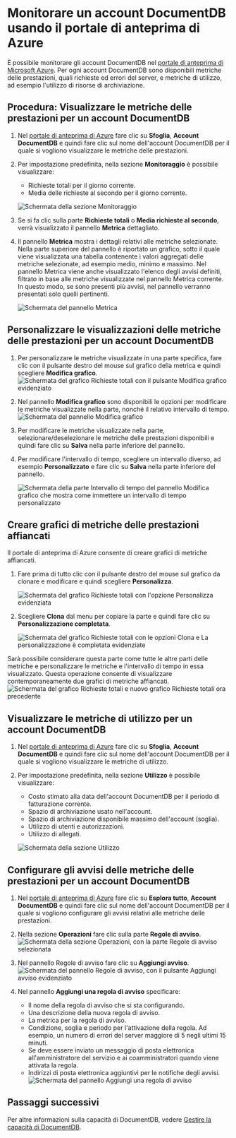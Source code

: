 <properties 
	pageTitle="Monitorare un account DocumentDB usando il portale di anteprima di Azure | Microsoft Azure" 
	description="Informazioni su come monitorare l'account DocumentDB per le metriche relative alle prestazioni, ad esempio richieste ed errori del server, e all'utilizzo, ad esempio l'utilizzo di risorse di archiviazione." 
	services="documentdb" 
	documentationCenter="" 
	authors="mimig1" 
	manager="jhubbard" 
	editor="cgronlun"/>

<tags 
	ms.service="documentdb" 
	ms.workload="data-services" 
	ms.tgt_pltfrm="na" 
	ms.devlang="na" 
	ms.topic="article" 
	ms.date="10/30/2015" 
	ms.author="mimig"/>

# Monitorare un account DocumentDB usando il portale di anteprima di Azure 

È possibile monitorare gli account DocumentDB nel [portale di anteprima di Microsoft Azure](https://portal.azure.com/). Per ogni account DocumentDB sono disponibili metriche delle prestazioni, quali richieste ed errori del server, e metriche di utilizzo, ad esempio l'utilizzo di risorse di archiviazione.

## Procedura: Visualizzare le metriche delle prestazioni per un account DocumentDB
1.	Nel [portale di anteprima di Azure](https://portal.azure.com/) fare clic su **Sfoglia**, **Account DocumentDB** e quindi fare clic sul nome dell'account DocumentDB per il quale si vogliono visualizzare le metriche delle prestazioni.
2.	Per impostazione predefinita, nella sezione **Monitoraggio** è possibile visualizzare:
	*	Richieste totali per il giorno corrente.
	*	Media delle richieste al secondo per il giorno corrente. 
	
	![Schermata della sezione Monitoraggio](./media/documentdb-monitor-accounts/madocdb1.png)


3.	Se si fa clic sulla parte **Richieste totali** o **Media richieste al secondo**, verrà visualizzato il pannello **Metrica** dettagliato.
4.	Il pannello **Metrica** mostra i dettagli relativi alle metriche selezionate. Nella parte superiore del pannello è riportato un grafico, sotto il quale viene visualizzata una tabella contenente i valori aggregati delle metriche selezionate, ad esempio medio, minimo e massimo. Nel pannello Metrica viene anche visualizzato l'elenco degli avvisi definiti, filtrato in base alle metriche visualizzate nel pannello Metrica corrente. In questo modo, se sono presenti più avvisi, nel pannello verranno presentati solo quelli pertinenti.   

	![Schermata del pannello Metrica](./media/documentdb-monitor-accounts/madocdb2.png)


## Personalizzare le visualizzazioni delle metriche delle prestazioni per un account DocumentDB

1.	Per personalizzare le metriche visualizzate in una parte specifica, fare clic con il pulsante destro del mouse sul grafico della metrica e quindi scegliere **Modifica grafico**. ![Schermata del grafico Richieste totali con il pulsante Modifica grafico evidenziato](./media/documentdb-monitor-accounts/madocdb3.png)

2.	Nel pannello **Modifica grafico** sono disponibili le opzioni per modificare le metriche visualizzate nella parte, nonché il relativo intervallo di tempo. ![Schermata del pannello Modifica grafico](./media/documentdb-monitor-accounts/madocdb4.png)

3.	Per modificare le metriche visualizzate nella parte, selezionare/deselezionare le metriche delle prestazioni disponibili e quindi fare clic su **Salva** nella parte inferiore del pannello.
4.	Per modificare l'intervallo di tempo, scegliere un intervallo diverso, ad esempio **Personalizzato** e fare clic su **Salva** nella parte inferiore del pannello.  

	![Schermata della parte Intervallo di tempo del pannello Modifica grafico che mostra come immettere un intervallo di tempo personalizzato](./media/documentdb-monitor-accounts/madocdb5.png)


## Creare grafici di metriche delle prestazioni affiancati
Il portale di anteprima di Azure consente di creare grafici di metriche affiancati.

1.	Fare prima di tutto clic con il pulsante destro del mouse sul grafico da clonare e modificare e quindi scegliere **Personalizza**. 

	![Schermata del grafico Richieste totali con l'opzione Personalizza evidenziata](./media/documentdb-monitor-accounts/madocdb6.png)

2.	Scegliere **Clona** dal menu per copiare la parte e quindi fare clic su **Personalizzazione completata**.

	![Schermata del grafico Richieste totali con le opzioni Clona e La personalizzazione è completata evidenziate](./media/documentdb-monitor-accounts/madocdb7.png)


Sarà possibile considerare questa parte come tutte le altre parti delle metriche e personalizzare le metriche e l'intervallo di tempo in essa visualizzato. Questa operazione consente di visualizzare contemporaneamente due grafici di metriche affiancati. ![Schermata del grafico Richieste totali e nuovo grafico Richieste totali ora precedente](./media/documentdb-monitor-accounts/madocdb8.png)

## Visualizzare le metriche di utilizzo per un account DocumentDB
1.	Nel [portale di anteprima di Azure](https://portal.azure.com/) fare clic su **Sfoglia**, **Account DocumentDB** e quindi fare clic sul nome dell'account DocumentDB per il quale si vogliono visualizzare le metriche di utilizzo.
2.	Per impostazione predefinita, nella sezione **Utilizzo** è possibile visualizzare:
	*	Costo stimato alla data dell'account DocumentDB per il periodo di fatturazione corrente.
	*	Spazio di archiviazione usato nell'account.
	*	Spazio di archiviazione disponibile massimo dell'account (soglia).
	*	Utilizzo di utenti e autorizzazioni.
	*	Utilizzo di allegati.

	![Schermata della sezione Utilizzo](./media/documentdb-monitor-accounts/madocdb9.png)
 
## Configurare gli avvisi delle metriche delle prestazioni per un account DocumentDB
1.	Nel [portale di anteprima di Azure](https://portal.azure.com/) fare clic su **Esplora tutto**, **Account DocumentDB** e quindi fare clic sul nome dell'account DocumentDB per il quale si vogliono configurare gli avvisi relativi alle metriche delle prestazioni.
2.	Nella sezione **Operazioni** fare clic sulla parte **Regole di avviso**. ![Schermata della sezione Operazioni, con la parte Regole di avviso selezionata](./media/documentdb-monitor-accounts/madocdb10.png)

3.	Nel pannello Regole di avviso fare clic su **Aggiungi avviso**. ![Schermata del pannello Regole di avviso, con il pulsante Aggiungi avviso evidenziato](./media/documentdb-monitor-accounts/madocdb11.png)

4.	Nel pannello **Aggiungi una regola di avviso** specificare:
	*	Il nome della regola di avviso che si sta configurando.
	*	Una descrizione della nuova regola di avviso.
	*	La metrica per la regola di avviso.
	*	Condizione, soglia e periodo per l'attivazione della regola. Ad esempio, un numero di errori del server maggiore di 5 negli ultimi 15 minuti.
	*	Se deve essere inviato un messaggio di posta elettronica all'amministratore del servizio e ai coamministratori quando viene attivata la regola.
	*	Indirizzi di posta elettronica aggiuntivi per le notifiche degli avvisi. ![Schermata del pannello Aggiungi una regola di avviso](./media/documentdb-monitor-accounts/madocdb12.png)

## Passaggi successivi
Per altre informazioni sulla capacità di DocumentDB, vedere [Gestire la capacità di DocumentDB](documentdb-manage.md).
 

<!---HONumber=Nov15_HO2-->
